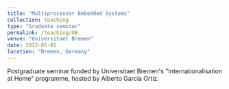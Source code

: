 ```yaml
---
title: "Multiprocessor Embedded Systems"
collection: teaching
type: "Graduate seminar"
permalink: /teaching/UB
venue: "Universitaet Bremen"
date: 2012-05-01
location: "Bremen, Germany"
---
```


Postgraduate seminar funded by Universitaet Bremen's "Internationalisation at Home" programme, hosted by Alberto Garcia Ortiz.

 

